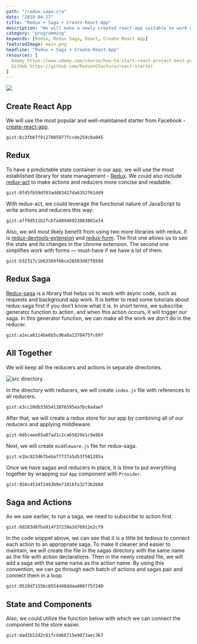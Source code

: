 ```yaml
---
path: "/redux-saga-cra"
date: "2018-04-27"
title: "Redux + Saga + Create-React-App"
description: "We will make a newly created react app suitable to work with redux and redux-saga."
category: "programming"
keywords: [Redux, Redux Saga, React, Create React App]
featuredImage: main.png
headline: "Redux + Saga + Create-React-App"
resources: [
  Udemy https://www.udemy.com/course/how-to-start-react-project-best-practices,
  GitHub https://github.com/RodionChachura/react-starter
]
---
```


![](/main.png)

## Create React App

We will use the most popular and well-maintained starter from Facebook - [create-react-app](https://github.com/facebook/create-react-app).

`gist:6c3fb6ff9127005977fccde259c8a045`

## Redux

To have a predictable state container in our app, we will use the most established library for state management - [Redux](https://github.com/reduxjs/redux). We could also include [redux-act](https://github.com/pauldijou/redux-act) to make actions and reducers more concise and readable.

`gist:0fd5fb59df83add83417da6352f61dd9`

With redux-act, we could leverage the functional nature of JavaScript to write actions and reducers this way:

`gist:aff9d511b2fcb7a40946923803001e14`

Also, we will most likely benefit from using two more libraries with redux. It is [redux-devtools-extension](https://github.com/zalmoxisus/redux-devtools-extension) and [redux-form](https://github.com/redux-form/redux-form). The first one allows us to see the state and its changes in the chrome extension. The second one simplifies work with forms — must-have if we have a lot of them.

`gist:b32317c1b63369f66ce28583d87f859d`

## Redux Saga

[Redux-saga](https://github.com/redux-saga/redux-saga) is a library that helps us to work with async code, such as requests and background app work. It is better to read some tutorials about redux-saga first if you don’t know what it is. In short terms, we subscribe generator function to action, and when this action occurs, it will trigger our saga. In this generator function, we can make all the work we don’t do in the reducer.

`gist:a1eca8114be6b5cd6a6a1378475fc697`

## All Together

We will keep all the reducers and actions in separate directories.

![src directory](/structure.png)

In the directory with reducers, we will create `index.js` file with references to all reducers.

`gist:e3cc20db3365411076595ea7bc8adaef`

After that, we will create a redux store for our app by combining all of our reducers and applying middleware.

`gist:0d5ceee03a87ad1c2ca65829e1c9e8b4`

Next, we will create `middleware.js` file for redux-saga.

`gist:e1bc923d67beba77737a5d53f581285a`

Once we have sagas and reducers in place, it is time to put everything together by wrapping our `App` component with `Provider`.

`gist:950c4534f2493b9e71816fa3273b2b0d`

## Saga and Actions

As we saw earlier, to run a saga, we need to subscribe to action first.

`gist:0d283d8fba914f37239a3d76912e2c79`

In the code snippet above, we can see that it is a little bit tedious to connect each action to an appropriate saga. To make it cleaner and easier to maintain, we will create the file in the sagas directory with the same name as the file with action declarations. Then in the newly created file, we will add a saga with the same name as the action name. By using this convention, we can go through each batch of actions and sagas pair and connect them in a loop.

`gist:9510d7155bc8554d48ddaa408ff5f240`

## State and Components

Also, we could utilize the function below with which we can connect the component to the store easier.

`gist:4ad1b22d2c61fcdd6b715e9073aec367`
